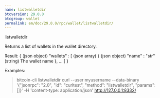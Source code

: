 ```yaml
---
name: listwalletdir
btcversion: 29.0.0
btcgroup: wallet
permalink: en/doc/29.0.0/rpc/wallet/listwalletdir/
---
```


listwalletdir

Returns a list of wallets in the wallet directory.

Result:
{                        (json object)
  "wallets" : [          (json array)
    {                    (json object)
      "name" : "str"     (string) The wallet name
    },
    ...
  ]
}

Examples:
> bitcoin-cli listwalletdir 
> curl --user myusername --data-binary '{"jsonrpc": "2.0", "id": "curltest", "method": "listwalletdir", "params": []}' -H 'content-type: application/json' http://127.0.0.1:8332/


